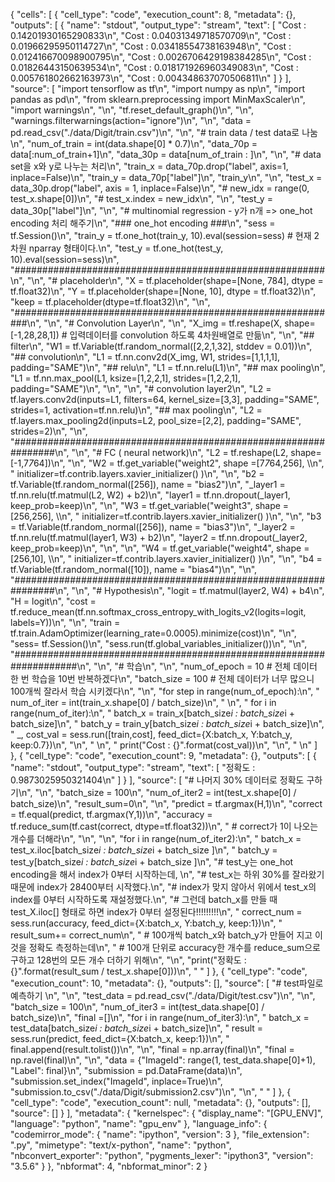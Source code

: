 {
 "cells": [
  {
   "cell_type": "code",
   "execution_count": 8,
   "metadata": {},
   "outputs": [
    {
     "name": "stdout",
     "output_type": "stream",
     "text": [
      "Cost : 0.14201930165290833\n",
      "Cost : 0.04031349718570709\n",
      "Cost : 0.01966295950114727\n",
      "Cost : 0.03418554738163948\n",
      "Cost : 0.012416670098900795\n",
      "Cost : 0.0026706429198384285\n",
      "Cost : 0.01826443150639534\n",
      "Cost : 0.018171926960349083\n",
      "Cost : 0.005761802662163973\n",
      "Cost : 0.004348637070506811\n"
     ]
    }
   ],
   "source": [
    "import tensorflow as tf\n",
    "import numpy as np\n",
    "import pandas as pd\n",
    "from sklearn.preprocessing import MinMaxScaler\n",
    "import warnings\n",
    "\n",
    "tf.reset_default_graph()\n",
    "\n",
    "warnings.filterwarnings(action=\"ignore\")\n",
    "\n",
    "data = pd.read_csv(\"./data/Digit/train.csv\")\n",
    "\n",
    "# train data / test data로 나눔\n",
    "num_of_train = int(data.shape[0] * 0.7)\n",
    "data_70p = data[:num_of_train+1]\n",
    "data_30p = data[num_of_train : ]\n",
    "\n",
    "# data set을 x와 y로 나누는 처리\n",
    "train_x = data_70p.drop(\"label\", axis=1, inplace=False)\n",
    "train_y = data_70p[\"label\"]\n",
    "train_y\n",
    "\n",
    "test_x = data_30p.drop(\"label\", axis = 1, inplace=False)\n",
    "# new_idx = range(0, test_x.shape[0])\n",
    "# test_x.index = new_idx\n",
    "\n",
    "test_y = data_30p[\"label\"]\n",
    "\n",
    "# multinomial regression - y가 n개 => one_hot encoding 처리 해주기\n",
    "### one_hot encoding ###\n",
    "sess = tf.Session()\n",
    "train_y = tf.one_hot(train_y, 10).eval(session=sess)  # 현재 2차원 nparray 형태이다.\n",
    "test_y = tf.one_hot(test_y, 10).eval(session=sess)\n",
    "########################################################\n",
    "\n",
    "# placeholder\n",
    "X = tf.placeholder(shape=[None, 784], dtype = tf.float32)\n",
    "Y = tf.placeholder(shape=[None, 10], dtype = tf.float32)\n",
    "keep = tf.placeholder(dtype=tf.float32)\n",
    "\n",
    "###########################################################\n",
    "\n",
    "# Convolution Layer\n",
    "\n",
    "X_img = tf.reshape(X, shape=[-1,28,28,1])  # 입력데이터를 convolution 하도록 4차원배열로 만듦\n",
    "\n",
    "## filter\n",
    "W1 = tf.Variable(tf.random_normal([2,2,1,32], stddev = 0.01))\n",
    "## convolution\n",
    "L1 = tf.nn.conv2d(X_img, W1, strides=[1,1,1,1], padding=\"SAME\")\n",
    "## relu\n",
    "L1 = tf.nn.relu(L1)\n",
    "## max pooling\n",
    "L1 = tf.nn.max_pool(L1, ksize=[1,2,2,1], strides=[1,2,2,1], padding=\"SAME\")\n",
    "\n",
    "\n",
    "# convolution layer2\n",
    "L2 = tf.layers.conv2d(inputs=L1, filters=64, kernel_size=[3,3], padding=\"SAME\", strides=1, activation=tf.nn.relu)\n",
    "## max pooling\n",
    "L2 = tf.layers.max_pooling2d(inputs=L2, pool_size=[2,2], padding=\"SAME\", strides=2)\n",
    "\n",
    "################################################################\n",
    "\n",
    "# FC ( neural network)\n",
    "L2 = tf.reshape(L2, shape=[-1,7*7*64])\n",
    "\n",
    "W2 = tf.get_variable(\"weight2\", shape =[7*7*64,256], \\\n",
    "                           initializer=tf.contrib.layers.xavier_initializer() )\n",
    "\n",
    "b2 = tf.Variable(tf.random_normal([256]), name = \"bias2\")\n",
    "_layer1 = tf.nn.relu(tf.matmul(L2, W2) + b2)\n",
    "layer1 = tf.nn.dropout(_layer1, keep_prob=keep)\n",
    "\n",
    "W3 = tf.get_variable(\"weight3\", shape =[256,256], \\\n",
    "                           initializer=tf.contrib.layers.xavier_initializer() )\n",
    "\n",
    "b3 = tf.Variable(tf.random_normal([256]), name = \"bias3\")\n",
    "_layer2 = tf.nn.relu(tf.matmul(layer1, W3) + b2)\n",
    "layer2 = tf.nn.dropout(_layer2, keep_prob=keep)\n",
    "\n",
    "\n",
    "W4 = tf.get_variable(\"weight4\", shape =[256,10], \\\n",
    "                           initializer=tf.contrib.layers.xavier_initializer() )\n",
    "\n",
    "b4 = tf.Variable(tf.random_normal([10]), name = \"bias4\")\n",
    "\n",
    "################################################################\n",
    "\n",
    "# Hypothesis\n",
    "logit = tf.matmul(layer2, W4) + b4\n",
    "H = logit\n",
    "cost = tf.reduce_mean(tf.nn.softmax_cross_entropy_with_logits_v2(logits=logit, labels=Y))\n",
    "\n",
    "train = tf.train.AdamOptimizer(learning_rate=0.0005).minimize(cost)\n",
    "\n",
    "sess= tf.Session()\n",
    "sess.run(tf.global_variables_initializer())\n",
    "\n",
    "####################################################################\n",
    "\n",
    "# 학습\n",
    "\n",
    "num_of_epoch = 10   # 전체 데이터 한 번 학습을 10번 반복하겠다\n",
    "batch_size = 100    # 전체 데이터가 너무 많으니 100개씩 잘라서 학습 시키겠다\n",
    "\n",
    "for step in range(num_of_epoch):\n",
    "    num_of_iter = int(train_x.shape[0] / batch_size)\n",
    "    \n",
    "    for i in range(num_of_iter):\n",
    "        batch_x = train_x[batch_size*i : batch_size*i + batch_size]\n",
    "        batch_y = train_y[batch_size*i : batch_size*i + batch_size]\n",
    "        _, cost_val = sess.run([train,cost], feed_dict={X:batch_x, Y:batch_y, keep:0.7})\n",
    "\n",
    "        \n",
    "    print(\"Cost : {}\".format(cost_val))\n",
    "\n",
    "    \n"
   ]
  },
  {
   "cell_type": "code",
   "execution_count": 9,
   "metadata": {},
   "outputs": [
    {
     "name": "stdout",
     "output_type": "stream",
     "text": [
      "정확도 : 0.9873025950321404\n"
     ]
    }
   ],
   "source": [
    "# 나머지 30% 데이터로 정확도 구하기\n",
    "\n",
    "batch_size = 100\n",
    "num_of_iter2 = int(test_x.shape[0] / batch_size)\n",
    "result_sum=0\n",
    "\n",
    "predict = tf.argmax(H,1)\n",
    "correct = tf.equal(predict, tf.argmax(Y,1))\n",
    "accuracy = tf.reduce_sum(tf.cast(correct, dtype=tf.float32))\n",
    "             # correct가 1이 나오는 개수를 더해라\n",
    "\n",
    "\n",
    "for i in range(num_of_iter2):\n",
    "    batch_x = test_x.iloc[batch_size*i : batch_size*i + batch_size ]\n",
    "    batch_y = test_y[batch_size*i : batch_size*i + batch_size ]\n",
    "# test_y는 one_hot encoding을 해서 index가 0부터 시작하는데, \n",
    "# test_x는 하위 30%를 잘라왔기 때문에 index가 28400부터 시작했다.\n",
    "# index가 맞지 않아서 위에서 test_x의 index를 0부터 시작하도록 재설정했다.\n",
    "# 그런데 batch_x를 만들 때 test_X.iloc[] 형태로 하면 index가 0부터 설정된다!!!!!!!!!\n",
    "    correct_num = sess.run(accuracy, feed_dict={X:batch_x, Y:batch_y, keep:1})\n",
    "    result_sum+= correct_num\n",
    "    # 100개씩 batch_x와 batch_y가 만들어 지고 이것을 정확도 측정하는데\n",
    "    # 100개 단위로 accuracy한 개수를 reduce_sum으로 구하고 128번의 모든 개수 더하기 위해\n",
    "\n",
    "print(\"정확도 : {}\".format(result_sum / test_x.shape[0]))\n",
    "    "
   ]
  },
  {
   "cell_type": "code",
   "execution_count": 10,
   "metadata": {},
   "outputs": [],
   "source": [
    "# test파일로 예측하기 \n",
    "\n",
    "test_data = pd.read_csv(\"./data/Digit/test.csv\")\n",
    "\n",
    "batch_size = 100\n",
    "num_of_iter3 = int(test_data.shape[0] / batch_size)\n",
    "final =[]\n",
    "for i in range(num_of_iter3):\n",
    "    batch_x = test_data[batch_size*i : batch_size*i + batch_size]\n",
    "    result = sess.run(predict, feed_dict={X:batch_x, keep:1})\n",
    "    final.append(result.tolist())\n",
    "\n",
    "final = np.array(final)\n",
    "final = np.ravel(final)\n",
    "\n",
    "data = {\"ImageId\": range(1, test_data.shape[0]+1), \"Label\": final}\n",
    "submission = pd.DataFrame(data)\n",
    "submission.set_index(\"ImageId\", inplace=True)\n",
    "submission.to_csv(\"./data/Digit/submission2.csv\")\n",
    "\n",
    "    "
   ]
  },
  {
   "cell_type": "code",
   "execution_count": null,
   "metadata": {},
   "outputs": [],
   "source": []
  }
 ],
 "metadata": {
  "kernelspec": {
   "display_name": "[GPU_ENV]",
   "language": "python",
   "name": "gpu_env"
  },
  "language_info": {
   "codemirror_mode": {
    "name": "ipython",
    "version": 3
   },
   "file_extension": ".py",
   "mimetype": "text/x-python",
   "name": "python",
   "nbconvert_exporter": "python",
   "pygments_lexer": "ipython3",
   "version": "3.5.6"
  }
 },
 "nbformat": 4,
 "nbformat_minor": 2
}
